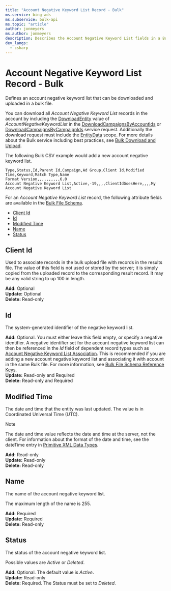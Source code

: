 ```yaml
---
title: "Account Negative Keyword List Record - Bulk"
ms.service: bing-ads
ms.subservice: bulk-api
ms.topic: "article"
author: jonmeyers
ms.author: jonmeyers
description: Describes the Account Negative Keyword List fields in a Bulk file.
dev_langs:
  - csharp
---
```

# Account Negative Keyword List Record - Bulk
Defines an account negative keyword list that can be downloaded and uploaded in a bulk file.

You can download all *Account Negative Keyword List* records in the account by including the [DownloadEntity](downloadentity.md) value of *AccountNegativeKeywordList* in the [DownloadCampaignsByAccountIds](downloadcampaignsbyaccountids.md) or [DownloadCampaignsByCampaignIds](downloadcampaignsbycampaignids.md) service request. Additionally the download request must include the [EntityData](datascope.md#entitydata) scope. For more details about the Bulk service including best practices, see [Bulk Download and Upload](../guides/bulk-download-upload.md).

The following Bulk CSV example would add a new account negative keyword list.

```csv
Type,Status,Id,Parent Id,Campaign,Ad Group,Client Id,Modified Time,Keyword,Match Type,Name
Format Version,,,,,,,,,,6.0
Account Negative Keyword List,Active,-19,,,,ClientIdGoesHere,,,,My Account Negative Keyword List
```

For an *Account Negative Keyword List* record, the following attribute fields are available in the [Bulk File Schema](bulk-file-schema.md).

- [Client Id](#clientid)
- [Id](#id)
- [Modified Time](#modifiedtime)
- [Name](#name)
- [Status](#status)

## <a name="clientid"></a>Client Id
Used to associate records in the bulk upload file with records in the results file. The value of this field is not used or stored by the server; it is simply copied from the uploaded record to the corresponding result record. It may be any valid string to up 100 in length.

**Add:** Optional  
**Update:** Optional  
**Delete:** Read-only  

## <a name="id"></a>Id
The system-generated identifier of the negative keyword list.

**Add:** Optional. You must either leave this field empty, or specify a negative identifier. A negative identifier set for the account negative keyword list can then be referenced in the *Id* field of dependent record types such as [Account Negative Keyword List Association](account-negative-keyword-list-association.md). This is recommended if you are adding a new account negative keyword list and associating it with account in the same Bulk file. For more information, see [Bulk File Schema Reference Keys](../bulk-service/bulk-file-schema.md#referencekeys).  
**Update:** Read-only and Required  
**Delete:** Read-only and Required  

## <a name="modifiedtime"></a>Modified Time
The date and time that the entity was last updated. The value is in Coordinated Universal Time (UTC).

> [!NOTE]
> The date and time value reflects the date and time at the server, not the client. For information about the format of the date and time, see the dateTime entry in [Primitive XML Data Types](https://go.microsoft.com/fwlink/?linkid=859198).

**Add:** Read-only  
**Update:** Read-only  
**Delete:** Read-only  

## <a name="name"></a>Name
The name of the account negative keyword list.

The maximum length of the name is 255.

**Add:** Required  
**Update:** Required  
**Delete:** Read-only  

## <a name="status"></a>Status
The status of the account negative keyword list.

Possible values are *Active* or *Deleted*.  

**Add:** Optional. The default value is *Active*.  
**Update:** Read-only  
**Delete:** Required. The Status must be set to *Deleted*.
